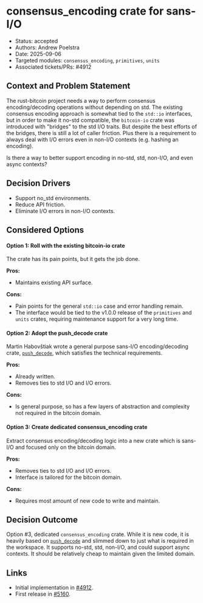 # consensus_encoding crate for sans-I/O

* Status: accepted
* Authors: Andrew Poelstra
* Date: 2025-09-06
* Targeted modules: `consensus_encoding`, `primitives`, `units`
* Associated tickets/PRs: #4912

## Context and Problem Statement

The rust-bitcoin project needs a way to perform consensus encoding/decoding operations without depending on std. The existing consensus encoding approach is somewhat tied to the `std::io` interfaces, but in order to make it no-std compatible, the `bitcoin-io` crate was introduced with "bridges" to the std I/O traits. But despite the best efforts of the bridges, there is still a lot of caller friction. Plus there is a requirement to always deal with I/O errors even in non-I/O contexts (e.g. hashing an encoding).

Is there a way to better support encoding in no-std, std, non-I/O, and even async contexts?

## Decision Drivers

* Support no_std environments.
* Reduce API friction.
* Eliminate I/O errors in non-I/O contexts.

## Considered Options

#### Option 1: Roll with the existing bitcoin-io crate

The crate has its pain points, but it gets the job done.

**Pros:**

* Maintains existing API surface.

**Cons:**

* Pain points for the general `std::io` case and error handling remain.
* The interface would be tied to the v1.0.0 release of the `primitives` and `units` crates, requiring maintenance support for a very long time.

#### Option 2: Adopt the push_decode crate

Martin Habovštiak wrote a general purpose sans-I/O encoding/decoding crate, [`push_decode`], which satisfies the technical requirements.

**Pros:**

* Already written.
* Removes ties to std I/O and I/O errors.

**Cons:**

* Is general purpose, so has a few layers of abstraction and complexity not required in the bitcoin domain.

#### Option 3: Create dedicated consensus_encoding crate

Extract consensus encoding/decoding logic into a new crate which is sans-I/O and focused only on the bitcoin domain.

**Pros:**

* Removes ties to std I/O and I/O errors.
* Interface is tailored for the bitcoin domain.

**Cons:**

* Requires most amount of new code to write and maintain.

## Decision Outcome

Option #3, dedicated `consensus_encoding` crate. While it is new code, it is heavily based on [`push_decode`] and slimmed down to just what is required in the workspace. It supports no-std, std, non-I/O, and could support async contexts. It should be relatively cheap to maintain given the limited domain.

## Links

* Initial implementation in [#4912].
* First release in [#5160].

[#4912]: <https://github.com/rust-bitcoin/rust-bitcoin/pull/4912>
[#5160]: <https://github.com/rust-bitcoin/rust-bitcoin/pull/5160>
[`push_decode`]: <https://github.com/Kixunil/push_decode>

